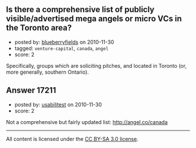 ## Is there a comprehensive list of publicly visible/advertised mega angels or micro VCs in the Toronto area?

- posted by: [blueberryfields](https://stackexchange.com/users/-1/4544-blueberryfields) on 2010-11-30
- tagged: `venture-capital`, `canada`, `angel`
- score: 2

Specifically, groups which are soliciting pitches, and located in Toronto (or, more generally, southern Ontario).


## Answer 17211

- posted by: [usabilitest](https://stackexchange.com/users/-1/3024-usabilitest) on 2010-11-30
- score: 2

<p>Not a comprehensive but fairly updated list: <a href="http://angel.co/canada" rel="nofollow">http://angel.co/canada</a></p>




---

All content is licensed under the [CC BY-SA 3.0 license](https://creativecommons.org/licenses/by-sa/3.0/).
